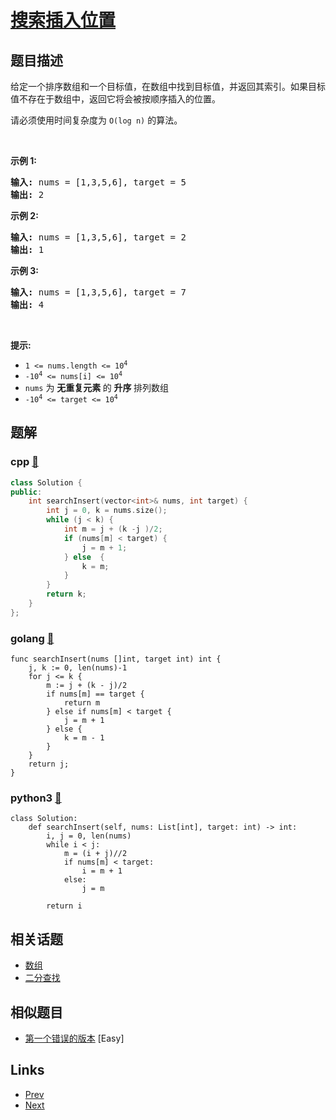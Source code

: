 
# [搜索插入位置](https://leetcode-cn.com/problems/search-insert-position)

## 题目描述

<p>给定一个排序数组和一个目标值，在数组中找到目标值，并返回其索引。如果目标值不存在于数组中，返回它将会被按顺序插入的位置。</p>

<p>请必须使用时间复杂度为 <code>O(log n)</code> 的算法。</p>

<p>&nbsp;</p>

<p><strong>示例 1:</strong></p>

<pre>
<strong>输入:</strong> nums = [1,3,5,6], target = 5
<strong>输出:</strong> 2
</pre>

<p><strong>示例&nbsp;2:</strong></p>

<pre>
<strong>输入:</strong> nums = [1,3,5,6], target = 2
<strong>输出:</strong> 1
</pre>

<p><strong>示例 3:</strong></p>

<pre>
<strong>输入:</strong> nums = [1,3,5,6], target = 7
<strong>输出:</strong> 4
</pre>

<p>&nbsp;</p>

<p><strong>提示:</strong></p>

<ul>
	<li><code>1 &lt;= nums.length &lt;= 10<sup>4</sup></code></li>
	<li><code>-10<sup>4</sup> &lt;= nums[i] &lt;= 10<sup>4</sup></code></li>
	<li><code>nums</code> 为&nbsp;<strong>无重复元素&nbsp;</strong>的&nbsp;<strong>升序&nbsp;</strong>排列数组</li>
	<li><code>-10<sup>4</sup> &lt;= target &lt;= 10<sup>4</sup></code></li>
</ul>


## 题解

### cpp [🔗](search-insert-position.cpp) 
```cpp
class Solution {
public:
    int searchInsert(vector<int>& nums, int target) {
        int j = 0, k = nums.size();
        while (j < k) {
            int m = j + (k -j )/2;
            if (nums[m] < target) {
                j = m + 1;
            } else  {
                k = m; 
            }
        }
        return k;
    }
};
```
### golang [🔗](search-insert-position.go) 
```golang
func searchInsert(nums []int, target int) int {
    j, k := 0, len(nums)-1
    for j <= k {
        m := j + (k - j)/2
        if nums[m] == target {
            return m
        } else if nums[m] < target {
            j = m + 1
        } else {
            k = m - 1
        }
    }
    return j;
}
```
### python3 [🔗](search-insert-position.py) 
```python3
class Solution:
    def searchInsert(self, nums: List[int], target: int) -> int:
        i, j = 0, len(nums)
        while i < j:
            m = (i + j)//2
            if nums[m] < target:
                i = m + 1
            else:
                j = m
        
        return i
```


## 相关话题

- [数组](https://leetcode-cn.com/tag/array) 
- [二分查找](https://leetcode-cn.com/tag/binary-search) 


## 相似题目

- [第一个错误的版本](../first-bad-version/README.md)  [Easy] 


## Links

- [Prev](../find-first-and-last-position-of-element-in-sorted-array/README.md) 
- [Next](../count-and-say/README.md) 

